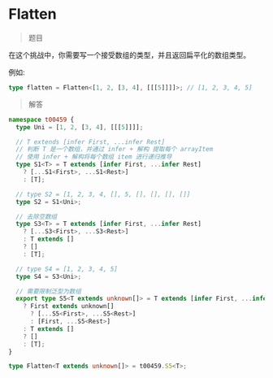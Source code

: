 # Flatten

<BtnGroup 
  issue="https://tsch.js.org/459/solutions"
  answer="https://github.com/type-challenges/type-challenges/issues/31958"
/>

> 题目

在这个挑战中，你需要写一个接受数组的类型，并且返回扁平化的数组类型。

例如:

```ts
type flatten = Flatten<[1, 2, [3, 4], [[[5]]]]>; // [1, 2, 3, 4, 5]
```

> 解答

```ts
namespace t00459 {
  type Uni = [1, 2, [3, 4], [[[5]]]];

  // T extends [infer First, ...infer Rest]
  // 判断 T 是一个数组，并通过 infer + 解构 提取每个 arrayItem
  // 使用 infer + 解构将每个数组 item 进行递归推导
  type S1<T> = T extends [infer First, ...infer Rest]
    ? [...S1<First>, ...S1<Rest>]
    : [T];

  // type S2 = [1, 2, 3, 4, [], 5, [], [], [], []]
  type S2 = S1<Uni>;

  // 去除空数组
  type S3<T> = T extends [infer First, ...infer Rest]
    ? [...S3<First>, ...S3<Rest>]
    : T extends []
    ? []
    : [T];

  // type S4 = [1, 2, 3, 4, 5]
  type S4 = S3<Uni>;

  // 需要限制泛型为数组
  export type S5<T extends unknown[]> = T extends [infer First, ...infer Rest]
    ? First extends unknown[]
      ? [...S5<First>, ...S5<Rest>]
      : [First, ...S5<Rest>]
    : T extends []
    ? []
    : [T];
}

type Flatten<T extends unknown[]> = t00459.S5<T>;
```
